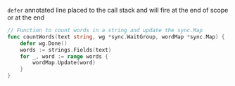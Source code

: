 `defer` annotated line placed to the call stack and will fire at the end of scope or at the end

```go
// Function to count words in a string and update the sync.Map
func countWords(text string, wg *sync.WaitGroup, wordMap *sync.Map) {
    defer wg.Done()
    words := strings.Fields(text)
    for _, word := range words {
        wordMap.Update(word)
    }
}
```